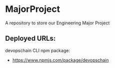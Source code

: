 # MajorProject
A repository to store our Engineering Major Project

## Deployed URLs:

devopschain CLI npm package:
- https://www.npmjs.com/package/devopschain
